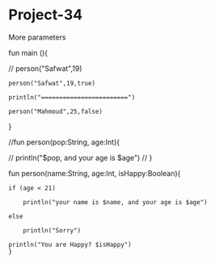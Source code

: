 # Project-34
More parameters

fun main (){

   // person("Safwat",19)
   
    person("Safwat",19,true)
    
    println("========================")
    
    person("Mahmoud",25,false)
}

//fun person(pop:String, age:Int){

  // println("$pop, and your age is $age")
//    }

fun person(name:String, age:Int, isHappy:Boolean){

    if (age < 21)
    
        println("your name is $name, and your age is $age")
        
    else
    
        println("Sorry")
       
    println("You are Happy? $isHappy")
    }
